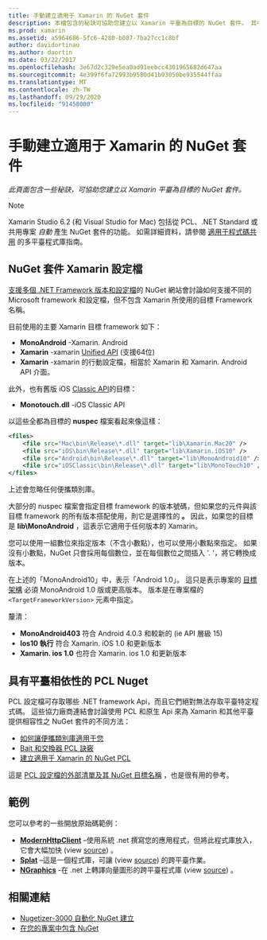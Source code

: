 ```yaml
---
title: 手動建立適用于 Xamarin 的 NuGet 套件
description: 本檔包含的秘訣可協助您建立以 Xamarin 平臺為目標的 NuGet 套件。 其中描述 NuGet 套件 Xamarin 設定檔、具有平臺相依性的 PCL Nuget，以及各種開放原始碼範例的連結。
ms.prod: xamarin
ms.assetid: a5964686-5fc6-4280-b087-7ba27cc1c8bf
author: davidortinau
ms.author: daortin
ms.date: 03/22/2017
ms.openlocfilehash: 3e67d2c329e5ea0ad91eebcc4301965682d647aa
ms.sourcegitcommit: 4e399f6fa72993b9580d41b93050be935544ffaa
ms.translationtype: MT
ms.contentlocale: zh-TW
ms.lasthandoff: 09/29/2020
ms.locfileid: "91458000"
---
```

# <a name="manually-creating-nuget-packages-for-xamarin"></a>手動建立適用于 Xamarin 的 NuGet 套件

_此頁面包含一些秘訣，可協助您建立以 Xamarin 平臺為目標的 NuGet 套件。_

> [!NOTE]
> Xamarin Studio 6.2 (和 Visual Studio for Mac) 包括從 PCL、.NET Standard 或共用專案 _自動_ 產生 NuGet 套件的功能。 如需詳細資料，請參閱 [適用于程式碼共用](~/cross-platform/app-fundamentals/nuget-multiplatform-libraries/index.md) 的多平臺程式庫指南。

## <a name="nuget-package-xamarin-profiles"></a>NuGet 套件 Xamarin 設定檔

[支援多個 .NET Framework 版本和設定檔](https://docs.nuget.org/create/enforced-package-conventions)的 NuGet 網站會討論如何支援不同的 Microsoft framework 和設定檔，但不包含 Xamarin 所使用的目標 Framework 名稱。

目前使用的主要 Xamarin 目標 framework 如下：

- **MonoAndroid** -Xamarin. Android
- **Xamarin** -xamarin [Unified API](~/cross-platform/macios/unified/index.md) (支援64位) 
- **Xamarin** -xamarin 的行動設定檔，相當於 Xamarin 和 Xamarin. Android API 介面。

此外，也有舊版 iOS [Classic API](~/cross-platform/macios/unified/index.md)的目標：

- **Monotouch.dll** -iOS Classic API

以這些全都為目標的 **nuspec** 檔案看起來像這樣：

```xml
<files>
    <file src="Mac\bin\Release\*.dll" target="lib\Xamarin.Mac20" />
    <file src="iOS\bin\Release\*.dll" target="lib\Xamarin.iOS10" />
    <file src="Android\bin\Release\*.dll" target="lib\MonoAndroid10" />
    <file src="iOSClassic\bin\Release\*.dll" target="lib\MonoTouch10" />
</files>
```

上述會忽略任何便攜類別庫。

大部分的 nuspec 檔案會指定目標 framework 的版本號碼，但如果您的元件與該目標 framework 的所有版本搭配使用，則它是選擇性的 **。** 因此，如果您的目標是 **lib\MonoAndroid** ，這表示它適用于任何版本的 Xamarin。

您可以使用一組數位來指定版本（不含小數點），也可以使用小數點來指定。 如果沒有小數點，NuGet 只會採用每個數位，並在每個數位之間插入 '. '，將它轉換成版本。

在上述的「MonoAndroid10」中，表示「Android 1.0」。 這只是表示專案的 [目標架構](~/android/app-fundamentals/android-api-levels.md) 必須 MonoAndroid 1.0 版或更高版本。 版本是在專案檔的 `<TargetFrameworkVersion>` 元素中指定。

釐清：

- **MonoAndroid403** 符合 Android 4.0.3 和較新的 (ie API 層級 15) 
- **Ios10 執行** 符合 Xamarin. iOS 1.0 和更新版本
- **Xamarin. ios 1.0** 也符合 Xamarin. ios 1.0 和更新版本

## <a name="pcl-nugets-with-platform-dependencies"></a>具有平臺相依性的 PCL Nuget

PCL 設定檔可存取哪些 .NET framework Api，而且它們絕對無法存取平臺特定程式碼。 這些協力廠商連結會討論使用 PCL 和原生 Api 來為 Xamarin 和其他平臺提供相容性之 NuGet 套件的不同方法：

- [如何讓便攜類別庫適用于您](https://blogs.msdn.com/b/dsplaisted/archive/2012/08/27/how-to-make-portable-class-libraries-work-for-you.aspx)
- [Bait 和交換器 PCL 訣竅](https://log.paulbetts.org/the-bait-and-switch-pcl-trick/)
- [建立適用于 Xamarin 的 NuGet PCL](https://www.jimbobbennett.io/creating-a-nuget-pcl-that-works-with-xamarin-ios/)

這是 [PCL 設定檔的外部清單及其 NuGet 目標名稱](https://portablelibraryprofiles.stephencleary.com) ，也是很有用的參考。

## <a name="examples"></a>範例

您可以參考的一些開放原始碼範例：

- [**ModernHttpClient**](https://www.nuget.org/packages/modernhttpclient/) –使用系統 .net 撰寫您的應用程式，但將此程式庫放入，它會大幅加快 (view [source](https://github.com/paulcbetts/ModernHttpClient)) 。
- [**Splat**](https://www.nuget.org/packages/Splat/) –這是一個程式庫，可讓 (view [source](https://github.com/paulcbetts/Splat)) 的跨平臺作業。
- [**NGraphics**](https://www.nuget.org/packages/NGraphics/) -在 .net 上轉譯向量圖形的跨平臺程式庫 (view [source](https://github.com/praeclarum/NGraphics/blob/master/NGraphics.nuspec)) 。

## <a name="related-links"></a>相關連結

- [Nugetizer-3000 自動化 NuGet 建立](~/cross-platform/app-fundamentals/nuget-multiplatform-libraries/index.md)       
- [在您的專案中包含 NuGet](/visualstudio/mac/nuget-walkthrough)